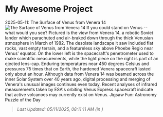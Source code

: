 # My Awesome Project

<!-- APOD Start -->
2025-05-11: The Surface of Venus from Venera 14
![The Surface of Venus from Venera 14](https://apod.nasa.gov/apod/image/2505/Venus_Venera14_960.jpg)
If you could stand on Venus -- what would you see?  Pictured is the view from Venera 14, a robotic Soviet lander which parachuted and air-braked down through the thick Venusian atmosphere in March of 1982. The desolate landscape it saw included flat rocks, vast empty terrain, and a featureless sky above Phoebe Regio near Venus' equator. On the lower left is the spacecraft's penetrometer used to make scientific measurements, while the light piece on the right is part of an ejected lens-cap.  Enduring temperatures near 450 degrees Celsius and pressures 75 times that on Earth, the hardened Venera spacecraft lasted only about an hour. Although data from Venera 14 was beamed across the inner Solar System over 40 years ago, digital processing and merging of Venera's unusual images continues even today.  Recent analyses of infrared measurements taken by ESA's orbiting Venus Express spacecraft indicate that active volcanoes may currently exist on Venus.    Jigsaw Fun: Astronomy Puzzle of the Day
> _Last Updated: 05/11/2025, 08:11:11 AM (in )_
<!-- APOD End -->
